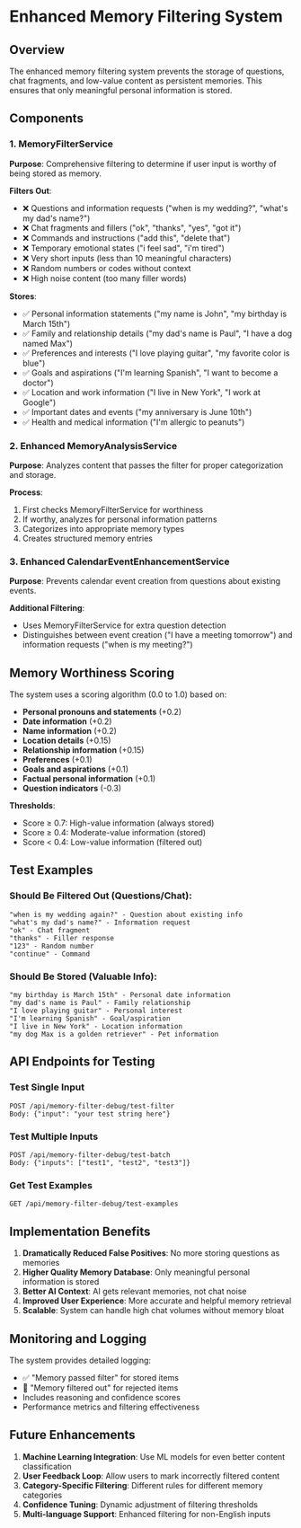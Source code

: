 # Enhanced Memory Filtering System

## Overview
The enhanced memory filtering system prevents the storage of questions, chat fragments, and low-value content as persistent memories. This ensures that only meaningful personal information is stored.

## Components

### 1. MemoryFilterService
**Purpose**: Comprehensive filtering to determine if user input is worthy of being stored as memory.

**Filters Out**:
- ❌ Questions and information requests ("when is my wedding?", "what's my dad's name?")
- ❌ Chat fragments and fillers ("ok", "thanks", "yes", "got it")
- ❌ Commands and instructions ("add this", "delete that")
- ❌ Temporary emotional states ("i feel sad", "i'm tired")
- ❌ Very short inputs (less than 10 meaningful characters)
- ❌ Random numbers or codes without context
- ❌ High noise content (too many filler words)

**Stores**:
- ✅ Personal information statements ("my name is John", "my birthday is March 15th")
- ✅ Family and relationship details ("my dad's name is Paul", "I have a dog named Max")
- ✅ Preferences and interests ("I love playing guitar", "my favorite color is blue")
- ✅ Goals and aspirations ("I'm learning Spanish", "I want to become a doctor")
- ✅ Location and work information ("I live in New York", "I work at Google")
- ✅ Important dates and events ("my anniversary is June 10th")
- ✅ Health and medical information ("I'm allergic to peanuts")

### 2. Enhanced MemoryAnalysisService
**Purpose**: Analyzes content that passes the filter for proper categorization and storage.

**Process**:
1. First checks MemoryFilterService for worthiness
2. If worthy, analyzes for personal information patterns
3. Categorizes into appropriate memory types
4. Creates structured memory entries

### 3. Enhanced CalendarEventEnhancementService
**Purpose**: Prevents calendar event creation from questions about existing events.

**Additional Filtering**:
- Uses MemoryFilterService for extra question detection
- Distinguishes between event creation ("I have a meeting tomorrow") and information requests ("when is my meeting?")

## Memory Worthiness Scoring

The system uses a scoring algorithm (0.0 to 1.0) based on:
- **Personal pronouns and statements** (+0.2)
- **Date information** (+0.2)
- **Name information** (+0.2)
- **Location details** (+0.15)
- **Relationship information** (+0.15)
- **Preferences** (+0.1)
- **Goals and aspirations** (+0.1)
- **Factual personal information** (+0.1)
- **Question indicators** (-0.3)

**Thresholds**:
- Score ≥ 0.7: High-value information (always stored)
- Score ≥ 0.4: Moderate-value information (stored)
- Score < 0.4: Low-value information (filtered out)

## Test Examples

### Should Be Filtered Out (Questions/Chat):
```
"when is my wedding again?" - Question about existing info
"what's my dad's name?" - Information request
"ok" - Chat fragment
"thanks" - Filler response
"123" - Random number
"continue" - Command
```

### Should Be Stored (Valuable Info):
```
"my birthday is March 15th" - Personal date information
"my dad's name is Paul" - Family relationship
"I love playing guitar" - Personal interest
"I'm learning Spanish" - Goal/aspiration
"I live in New York" - Location information
"my dog Max is a golden retriever" - Pet information
```

## API Endpoints for Testing

### Test Single Input
```
POST /api/memory-filter-debug/test-filter
Body: {"input": "your test string here"}
```

### Test Multiple Inputs
```
POST /api/memory-filter-debug/test-batch
Body: {"inputs": ["test1", "test2", "test3"]}
```

### Get Test Examples
```
GET /api/memory-filter-debug/test-examples
```

## Implementation Benefits

1. **Dramatically Reduced False Positives**: No more storing questions as memories
2. **Higher Quality Memory Database**: Only meaningful personal information is stored
3. **Better AI Context**: AI gets relevant memories, not chat noise
4. **Improved User Experience**: More accurate and helpful memory retrieval
5. **Scalable**: System can handle high chat volumes without memory bloat

## Monitoring and Logging

The system provides detailed logging:
- ✅ "Memory passed filter" for stored items
- 🚫 "Memory filtered out" for rejected items
- Includes reasoning and confidence scores
- Performance metrics and filtering effectiveness

## Future Enhancements

1. **Machine Learning Integration**: Use ML models for even better content classification
2. **User Feedback Loop**: Allow users to mark incorrectly filtered content
3. **Category-Specific Filtering**: Different rules for different memory categories
4. **Confidence Tuning**: Dynamic adjustment of filtering thresholds
5. **Multi-language Support**: Enhanced filtering for non-English inputs
